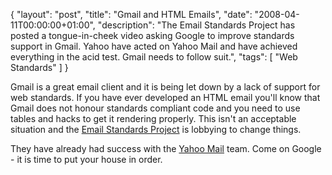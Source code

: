 {
  "layout": "post",
  "title": "Gmail and HTML Emails",
  "date": "2008-04-11T00:00:00+01:00",
  "description": "The Email Standards Project has posted a tongue-in-cheek video asking Google to improve standards support in Gmail. Yahoo have acted on Yahoo Mail and have achieved everything in the acid test. Gmail needs to follow suit.",
  "tags": [
    "Web Standards"
  ]
}
<p>Gmail is a great email client and it is being let down by a lack of support for web standards. If you have ever developed an HTML email you'll know that Gmail does not honour standards compliant code and you need to use tables and hacks to get it rendering properly. This isn't an acceptable situation and the <a href="http://www.email-standards.org/">Email Standards Project</a> is lobbying to change things.</p> They have already had success with the <a href="http://www.email-standards.org/blog/entry/the-impact-of-longhand-vs-shorthand-css/">Yahoo Mail</a> team. Come on Google - it is time to put your house in order.</p>
<div class="movie">
<object type="application/x-shockwave-flash" width="400" height="302" data="http://www.vimeo.com/moogaloop.swf?clip_id=873823&amp;server=www.vimeo.com&amp;fullscreen=1&amp;show_title=1&amp;show_byline=1&amp;show_portrait=0&amp;color=">	<param name="quality" value="best" />	<param name="allowfullscreen" value="true" />	<param name="scale" value="showAll" />	<param name="movie" value="http://www.vimeo.com/moogaloop.swf?clip_id=873823&amp;server=www.vimeo.com&amp;fullscreen=1&amp;show_title=1&amp;show_byline=1&amp;show_portrait=0&amp;color=" /></object>
</div>
